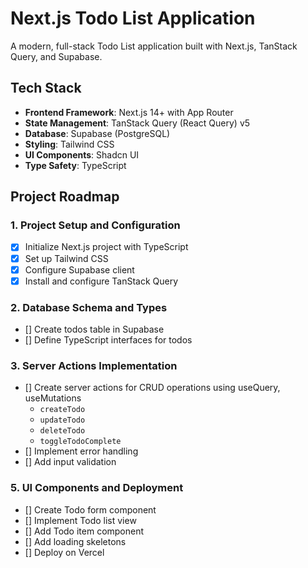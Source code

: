 # Next.js Todo List Application

A modern, full-stack Todo List application built with Next.js, TanStack Query, and Supabase.

## Tech Stack

- **Frontend Framework**: Next.js 14+ with App Router
- **State Management**: TanStack Query (React Query) v5
- **Database**: Supabase (PostgreSQL)
- **Styling**: Tailwind CSS
- **UI Components**: Shadcn UI
- **Type Safety**: TypeScript

## Project Roadmap

### 1. Project Setup and Configuration

- [x] Initialize Next.js project with TypeScript
- [x] Set up Tailwind CSS
- [x] Configure Supabase client
- [x] Install and configure TanStack Query

### 2. Database Schema and Types

- [] Create todos table in Supabase
- [] Define TypeScript interfaces for todos

### 3. Server Actions Implementation

- [] Create server actions for CRUD operations using useQuery, useMutations
  - `createTodo`
  - `updateTodo`
  - `deleteTodo`
  - `toggleTodoComplete`
- [] Implement error handling
- [] Add input validation

### 5. UI Components and Deployment

- [] Create Todo form component
- [] Implement Todo list view
- [] Add Todo item component
- [] Add loading skeletons
- [] Deploy on Vercel








